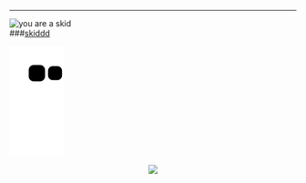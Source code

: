 
---

![you are a skid](https://user-images.githubusercontent.com/93293719/189511766-ee5dd308-9e51-4415-a9ac-cb655bafaa42.gif)  
###[skiddd](https://user-images.githubusercontent.com/93293719/189478020-75f9d9e9-3fe8-48c5-89a5-1f9f76ac27f4.gif)


![Snake animation](https://github.com/5c0/5c0/blob/output/github-contribution-grid-snake.svg)
<div align="center">
<img src="https://profile-counter.glitch.me/5c0/count.svg"/>
<div>
  
